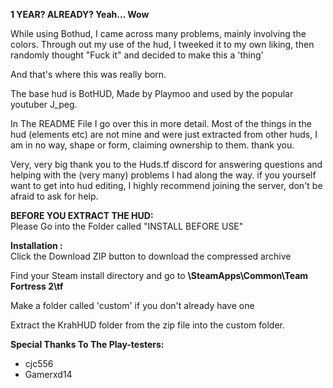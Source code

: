 **1 YEAR? ALREADY? Yeah... Wow**

While using Bothud, I came across many problems, mainly involving the colors. Through out my use of the hud, I tweeked it to my own liking, then randomly thought "Fuck it" and decided to make this a 'thing'

And that's where this was really born.

The base hud is BotHUD, Made by Playmoo and used by the popular youtuber J_peg.

In The README File I go over this in more detail. Most of the things in the hud (elements etc) are not mine and were just extracted from other huds, I am in no way, shape or form, claiming ownership to them. thank you.

Very, very big thank you to the Huds.tf discord for answering questions and helping with the (very many) problems I had along the way. if you yourself want to get into hud editing, I highly recommend joining the server, don't be afraid to ask for help.

**BEFORE YOU EXTRACT THE HUD:**  
Please Go into the Folder called "INSTALL BEFORE USE"

**Installation :**  
Click the Download ZIP button to download the compressed archive

Find your Steam install directory and go to **\SteamApps\Common\Team Fortress 2\tf**

Make a folder called 'custom' if you don't already have one

Extract the KrahHUD folder from the zip file into the custom folder.

**Special Thanks To The Play-testers:**

- cjc556
- Gamerxd14
